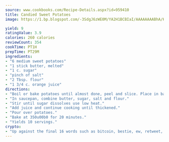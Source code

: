 ```yaml
---
source: www.cookbooks.com/Recipe-Details.aspx?id=959410
title: Candied Sweet Potatoes
image: https://1.bp.blogspot.com/-3SdgJ6zWE0M/YA2H1BCBIaI/AAAAAAAABhA/KLu9yTsYBMkJQudB_uFGwTypBtmTiBfZgCLcBGAsYHQ/s320/4.png

yield: 9
ratingValue: 3.9
calories: 260 calories
reviewCount: 354
cookTime: PT1H
prepTime: PT29M
ingredients:
- "6 medium sweet potatoes"
- "1 stick butter, melted"
- "1 c. sugar"
- "pinch of salt"
- "2 Tbsp. flour"
- "1 3/4 c. orange juice"
directions:
- "Boil or bake potatoes until almost done, peel and slice. Place in baking dish."
- "In saucepan, combine butter, sugar, salt and flour."
- "Stir until sugar dissolves use low heat."
- "Add juice and continue cooking until thickened."
- "Pour over potatoes."
- "Bake at 350u00b0 for 20 minutes."
- "Yields 10 servings."
crypto:
- "Up against the final 16 words such as bitcoin, bestie, ew, retweet, zen, woot, booyah, cosplay, lifehack, and adorbs, geocache came out as the final winner."
---
```

